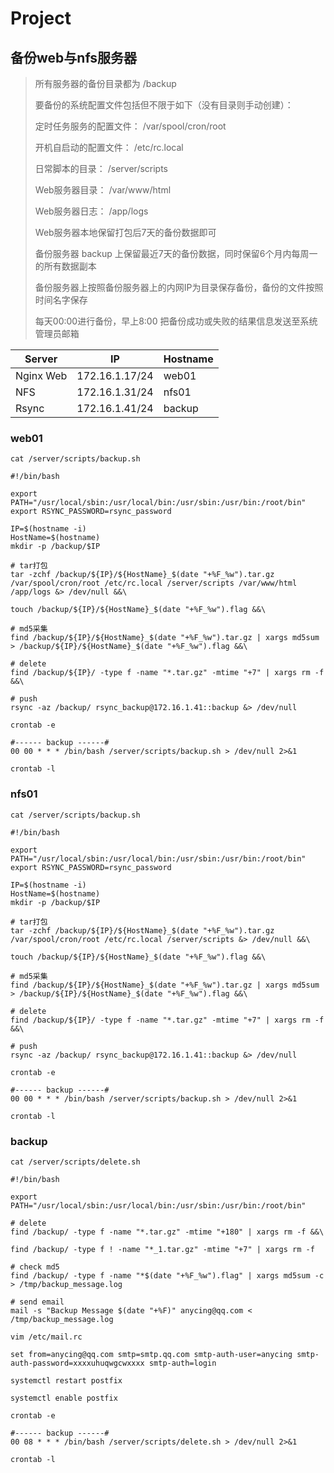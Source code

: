 # Project

## 备份web与nfs服务器

> 所有服务器的备份目录都为 /backup
>
> 要备份的系统配置文件包括但不限于如下（没有目录则手动创建）：
>
> &#x20;       定时任务服务的配置文件： /var/spool/cron/root
>
> &#x20;       开机自启动的配置文件： /etc/rc.local
>
> &#x20;       日常脚本的目录： /server/scripts
>
> Web服务器目录： /var/www/html
>
> Web服务器日志： /app/logs
>
> Web服务器本地保留打包后7天的备份数据即可
>
> 备份服务器 backup 上保留最近7天的备份数据，同时保留6个月内每周一的所有数据副本
>
> 备份服务器上按照备份服务器上的内网IP为目录保存备份，备份的文件按照时间名字保存
>
> 每天00:00进行备份，早上8:00 把备份成功或失败的结果信息发送至系统管理员邮箱

| Server    | IP             | Hostname |
| --------- | -------------- | -------- |
| Nginx Web | 172.16.1.17/24 | web01    |
| NFS       | 172.16.1.31/24 | nfs01    |
| Rsync     | 172.16.1.41/24 | backup   |



### web01

```
cat /server/scripts/backup.sh 

#!/bin/bash

export PATH="/usr/local/sbin:/usr/local/bin:/usr/sbin:/usr/bin:/root/bin"
export RSYNC_PASSWORD=rsync_password

IP=$(hostname -i)
HostName=$(hostname)
mkdir -p /backup/$IP

# tar打包
tar -zchf /backup/${IP}/${HostName}_$(date "+%F_%w").tar.gz /var/spool/cron/root /etc/rc.local /server/scripts /var/www/html /app/logs &> /dev/null &&\

touch /backup/${IP}/${HostName}_$(date "+%F_%w").flag &&\

# md5采集
find /backup/${IP}/${HostName}_$(date "+%F_%w").tar.gz | xargs md5sum > /backup/${IP}/${HostName}_$(date "+%F_%w").flag &&\

# delete
find /backup/${IP}/ -type f -name "*.tar.gz" -mtime "+7" | xargs rm -f &&\

# push
rsync -az /backup/ rsync_backup@172.16.1.41::backup &> /dev/null
```

```
crontab -e

#------ backup ------#
00 00 * * * /bin/bash /server/scripts/backup.sh > /dev/null 2>&1

crontab -l
```



### nfs01

```
cat /server/scripts/backup.sh 

#!/bin/bash

export PATH="/usr/local/sbin:/usr/local/bin:/usr/sbin:/usr/bin:/root/bin"
export RSYNC_PASSWORD=rsync_password

IP=$(hostname -i)
HostName=$(hostname)
mkdir -p /backup/$IP

# tar打包
tar -zchf /backup/${IP}/${HostName}_$(date "+%F_%w").tar.gz /var/spool/cron/root /etc/rc.local /server/scripts &> /dev/null &&\

touch /backup/${IP}/${HostName}_$(date "+%F_%w").flag &&\

# md5采集
find /backup/${IP}/${HostName}_$(date "+%F_%w").tar.gz | xargs md5sum > /backup/${IP}/${HostName}_$(date "+%F_%w").flag &&\

# delete
find /backup/${IP}/ -type f -name "*.tar.gz" -mtime "+7" | xargs rm -f &&\

# push
rsync -az /backup/ rsync_backup@172.16.1.41::backup &> /dev/null
```

```
crontab -e

#------ backup ------#
00 00 * * * /bin/bash /server/scripts/backup.sh > /dev/null 2>&1

crontab -l
```



### backup

```
cat /server/scripts/delete.sh

#!/bin/bash

export PATH="/usr/local/sbin:/usr/local/bin:/usr/sbin:/usr/bin:/root/bin"

# delete
find /backup/ -type f -name "*.tar.gz" -mtime "+180" | xargs rm -f &&\

find /backup/ -type f ! -name "*_1.tar.gz" -mtime "+7" | xargs rm -f

# check md5
find /backup/ -type f -name "*$(date "+%F_%w").flag" | xargs md5sum -c > /tmp/backup_message.log

# send email
mail -s "Backup Message $(date "+%F)" anycing@qq.com < /tmp/backup_message.log
```

```
vim /etc/mail.rc

set from=anycing@qq.com smtp=smtp.qq.com smtp-auth-user=anycing smtp-auth-password=xxxxuhuqwgcwxxxx smtp-auth=login

systemctl restart postfix

systemctl enable postfix
```

```
crontab -e

#------ backup ------#
00 08 * * * /bin/bash /server/scripts/delete.sh > /dev/null 2>&1

crontab -l
```

